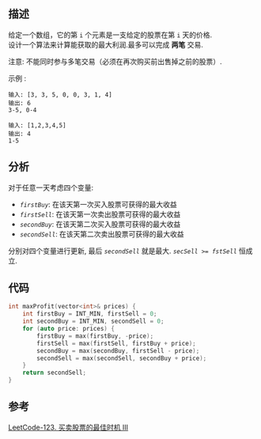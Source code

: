 
## 描述
给定一个数组，它的第 `i` 个元素是一支给定的股票在第 `i` 天的价格.      
设计一个算法来计算能获取的最大利润.最多可以完成 **两笔** 交易.

注意: 不能同时参与多笔交易（必须在再次购买前出售掉之前的股票）.

示例 :
```
输入: [3, 3, 5, 0, 0, 3, 1, 4]
输出: 6
3-5, 0-4

输入: [1,2,3,4,5]
输出: 4
1-5
```

## 分析
对于任意一天考虑四个变量:
* *`firstBuy`*: 在该天第一次买入股票可获得的最大收益 
* *`firstSell`*: 在该天第一次卖出股票可获得的最大收益
* *`secondBuy`*: 在该天第二次买入股票可获得的最大收益
* *`secondSell`*: 在该天第二次卖出股票可获得的最大收益
        
分别对四个变量进行更新, 最后 *`secondSell`* 就是最大. *`secSell >= fstSell`* 恒成立.


## 代码

```cpp
int maxProfit(vector<int>& prices) {
    int firstBuy = INT_MIN, firstSell = 0;
    int secondBuy = INT_MIN, secondSell = 0;
    for (auto price: prices) {
        firstBuy = max(firstBuy, -price);
        firstSell = max(firstSell, firstBuy + price);
        secondBuy = max(secondBuy, firstSell - price);
        secondSell = max(secondSell, secondBuy + price);
    }
    return secondSell;
}
```

## 参考
[LeetCode-123. 买卖股票的最佳时机 III](https://leetcode-cn.com/problems/best-time-to-buy-and-sell-stock-iii/)